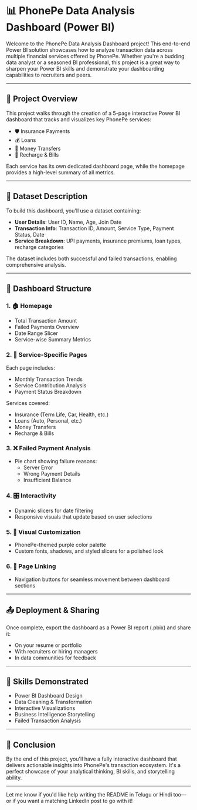 # 📊 PhonePe Data Analysis Dashboard (Power BI)

Welcome to the PhonePe Data Analysis Dashboard project! This end-to-end Power BI solution showcases how to analyze transaction data across multiple financial services offered by PhonePe. Whether you're a budding data analyst or a seasoned BI professional, this project is a great way to sharpen your Power BI skills and demonstrate your dashboarding capabilities to recruiters and peers.

---

## 🚀 Project Overview

This project walks through the creation of a 5-page interactive Power BI dashboard that tracks and visualizes key PhonePe services:

- 🛡️ Insurance Payments  
- 💰 Loans  
- 🔁 Money Transfers  
- 📱 Recharge & Bills  

Each service has its own dedicated dashboard page, while the homepage provides a high-level summary of all metrics.

---

## 📂 Dataset Description

To build this dashboard, you'll use a dataset containing:

- **User Details**: User ID, Name, Age, Join Date  
- **Transaction Info**: Transaction ID, Amount, Service Type, Payment Status, Date  
- **Service Breakdown**: UPI payments, insurance premiums, loan types, recharge categories  

The dataset includes both successful and failed transactions, enabling comprehensive analysis.

---

## 🧠 Dashboard Structure

### 1. 🏠 Homepage
- Total Transaction Amount  
- Failed Payments Overview  
- Date Range Slicer  
- Service-wise Summary Metrics  

### 2. 📄 Service-Specific Pages
Each page includes:
- Monthly Transaction Trends  
- Service Contribution Analysis  
- Payment Status Breakdown  

Services covered:
- Insurance (Term Life, Car, Health, etc.)  
- Loans (Auto, Personal, etc.)  
- Money Transfers  
- Recharge & Bills  

### 3. ❌ Failed Payment Analysis
- Pie chart showing failure reasons:  
  - Server Error  
  - Wrong Payment Details  
  - Insufficient Balance  

### 4. 🎛️ Interactivity
- Dynamic slicers for date filtering  
- Responsive visuals that update based on user selections  

### 5. 🎨 Visual Customization
- PhonePe-themed purple color palette  
- Custom fonts, shadows, and styled slicers for a polished look  

### 6. 🔗 Page Linking
- Navigation buttons for seamless movement between dashboard sections  

---

## 📤 Deployment & Sharing

Once complete, export the dashboard as a Power BI report (.pbix) and share it:
- On your resume or portfolio  
- With recruiters or hiring managers  
- In data communities for feedback  

---
## 🧠 Skills Demonstrated

- Power BI Dashboard Design  
- Data Cleaning & Transformation  
- Interactive Visualizations  
- Business Intelligence Storytelling  
- Failed Transaction Analysis  

---

## 📌 Conclusion

By the end of this project, you'll have a fully interactive dashboard that delivers actionable insights into PhonePe's transaction ecosystem. It's a perfect showcase of your analytical thinking, BI skills, and storytelling ability.

---

Let me know if you'd like help writing the README in Telugu or Hindi too—or if you want a matching LinkedIn post to go with it!
